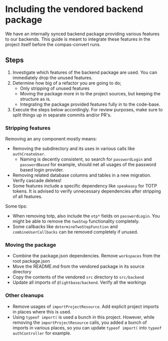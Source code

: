 # Including the vendored backend package

We have an internally synced backend package providing various features to our backends.
This guide is meant to integrate these features in the project itself before the
compas-convert runs.

## Steps

1. Investigate which features of the backend package are used. You can immediately drop
   the unused features.
2. Determine how big of a refactor you are going to do;
   - Only stripping of unused features
   - Moving the package more in to the project sources, but keeping the structure as is.
   - Integrating the package provided features fully in to the code-base.
3. Execute the steps below accordingly. For review purposes, make sure to split things up
   in separate commits and/or PR's.

### Stripping features

Removing an any component mostly means:

- Removing the subdirectory and its uses in various calls like `authCreateUser`.
  - Naming is decently consistent, so search for `passwordLogin` and `passwordBased` for
    example, should net all usages of the password based login provider.
- Removing related database columns and tables in a new migration. Verify cascade deletes!
- Some features include a specific dependency like `speakeasy` for TOTP tokens. It is
  advised to verify unnecessary dependencies after stripping of all features.

Some tips:

- When removing totp, also include the `otp*` fields on `passwordLogin`. You might be able
  to remove the `twoStep` functionality completely.
- Some callbacks like `determineTwoStepFunction` and `combineUserCallbacks` can be removed
  completely if unused.

### Moving the package

- Combine the package.json dependencies. Remove `workspaces` from the root package.json
- Move the README.md from the vendored package in its source directory
- Copy the contents of the vendored `src` directory to `src/backend`
- Update all imports of `@lightbase/backend`. Verify all the workings

### Other cleanups

- Remove usages of `importProjectResource`. Add explicit project imports in places where
  this is used.
- Using `typeof import(` is used a bunch in this project. However, while removing the
  `importProjectResource` calls, you added a bunch of imports in various places, so you
  can update `typeof import(` into `typeof authController` for example.
